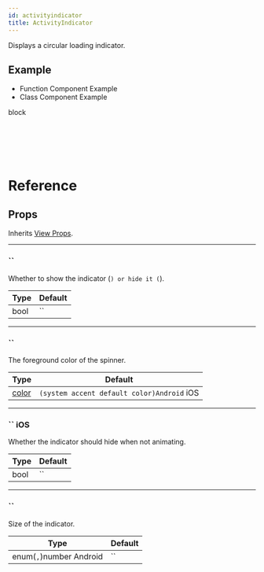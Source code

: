 ```yaml
---
id: activityindicator
title: ActivityIndicator
---
```


Displays a circular loading indicator.

## Example

<div className="toggler">
  <ul role="tablist" className="toggle-syntax">
    <li id="functional" className="button-functional" aria-selected="false" role="tab" tabIndex={0} aria-controls="functionaltab" onClick="displayTabs('syntax', 'functional')">
      Function Component Example
    </li>
    <li id="classical" className="button-classical" aria-selected="false" role="tab" tabIndex={0} aria-controls="classicaltab" onClick="displayTabs('syntax', 'classical')">
      Class Component Example
    </li>
  </ul>
</div>

block

```SnackPlayer name=ActivityIndicator%20Function%20Component%20Example



```

```SnackPlayer name=ActivityIndicator%20Class%20Component%20Example



```

# Reference

## Props

Inherits [View Props](view#props).

---

### ``

Whether to show the indicator (`) or hide it (`).

| Type | Default |
| ---- | ------- |
| bool | ``      |

---

### ``

The foreground color of the spinner.

| Type            | Default                                    |
| --------------- | ------------------------------------------ |
| [color](colors) | `(system accent default color)Android` iOS |

---

### `` iOS

Whether the indicator should hide when not animating.

| Type | Default |
| ---- | ------- |
| bool | ``      |

---

### ``

Size of the indicator.

| Type                    | Default |
| ----------------------- | ------- |
| enum(`,`)number Android | ``      |
